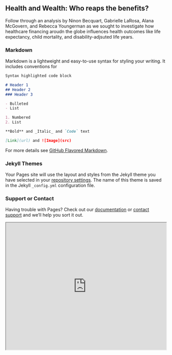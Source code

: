## Health and Wealth: Who reaps the benefits?

Follow through an analysis by Ninon Becquart, Gabrielle LaRosa, Alana McGovern, and Rebecca Youngerman as we sought to investigate how healthcare financing aroudn the globe influences health outcomes like life expectancy, child mortality, and disability-adjsuted life years.

### Markdown

Markdown is a lightweight and easy-to-use syntax for styling your writing. It includes conventions for

```markdown
Syntax highlighted code block

# Header 1
## Header 2
### Header 3

- Bulleted
- List

1. Numbered
2. List

**Bold** and _Italic_ and `Code` text

[Link](url) and ![Image](src)
```

For more details see [GitHub Flavored Markdown](https://guides.github.com/features/mastering-markdown/).

### Jekyll Themes

Your Pages site will use the layout and styles from the Jekyll theme you have selected in your [repository settings](https://github.com/ryoungerman/Healthcare-Financing/settings). The name of this theme is saved in the Jekyll `_config.yml` configuration file.

### Support or Contact

Having trouble with Pages? Check out our [documentation](https://help.github.com/categories/github-pages-basics/) or [contact support](https://github.com/contact) and we’ll help you sort it out.

<iframe src="https://ryoungerman.shinyapps.io/AlanaApp/" width="100%" height="400px"></iframe>
